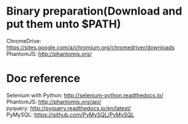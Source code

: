 
# Binary preparation(Download and put them unto $PATH)
ChromeDrive: https://sites.google.com/a/chromium.org/chromedriver/downloads</br>
PhantomJS: http://phantomjs.org/</br>


# Doc reference
Selenium with Python: http://selenium-python.readthedocs.io/</br>
PhantomJS: http://phantomjs.org/api/</br>
pyquery: http://pyquery.readthedocs.io/en/latest/</br>
PyMySQL: https://github.com/PyMySQL/PyMySQL</br>

